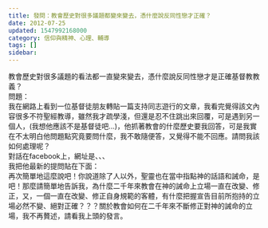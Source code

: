 ```yaml
---
title: 發問：教會歷史對很多議題都變來變去，憑什麼說反同性戀才正確？
date: 2012-07-25
updated: 1547992168000
category: 信仰與精神、心理、輔導
tags: []
sidebar: 
---
```


<p>教會歷史對很多議題的看法都一直變來變去，憑什麼說反同性戀才是正確基督教教義？<!--more--><br/>問題：<br/>我在網路上看到一位基督徒朋友轉貼一篇支持同志遊行的文章，我看完覺得該文內容很多不符聖經教導，雖然我才疏學淺，但還是忍不住跳出來回覆，可是遇到另一個人，(我想他應該不是基督徒吧...)，他抓著教會的什麼歷史要我回答，可是我實在不太明白他問題點究竟要問什麼，我不敢隨便答，又覺得不能不回應。請問我該如何處理呢？<br/>對話在facebook上，網址是、、、<br/>我把他最新的提問貼在下面：<br/>再次簡單地這麼說吧！你說道除了人以外，聖靈也在當中指點神的話語和誡命，是吧！那麼請簡單地告訴我，為什麼二千年來教會在神的誡命上立場一直在改變、修正，又，一個一直在改變、修正自身規範的客體，有什麼把握宣告目前所抱持的立場必然不變、絕對正確？？？關於教會如何在二千年來不斷修正對神的誡命的立場，我不再贅述，請看我上頭的發言。</p>
